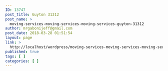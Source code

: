 ```yaml
---
ID: 13747
post_title: Guyton 31312
post_name: >
  moving-services-moving-services-moving-services-guyton-31312
author: mrgabonijeff@gmail.com
post_date: 2018-03-28 01:51:54
layout: page
link: >
  http://localhost/wordpress/moving-services-moving-services-moving-services-guyton-31312/
published: true
tags: [ ]
categories: [ ]
---
```

